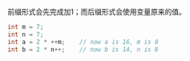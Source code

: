 前缀形式会先完成加1；而后缀形式会使用变量原来的值。

```java
int m = 7;
int n = 7;
int a = 2 * ++m;	// now a is 16, m is 8
int b = 2 * n++;	// now b is 14, n is 8
```

